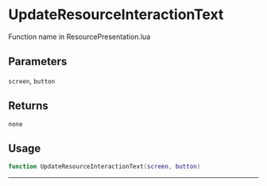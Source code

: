 # UpdateResourceInteractionText
Function name in ResourcePresentation.lua
## Parameters
`screen`, `button`
## Returns
`none`
## Usage
```lua
function UpdateResourceInteractionText(screen, button)
```
---
